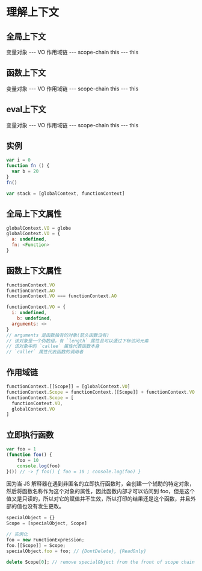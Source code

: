 # 理解上下文

## 全局上下文

变量对象 --- VO
作用域链 --- scope-chain
this --- this

## 函数上下文

变量对象 --- VO
作用域链 --- scope-chain
this --- this

## eval上下文

变量对象 --- VO
作用域链 --- scope-chain
this --- this

## 实例

```js
var i = 0
function fn () {
  var b = 20
}
fn()

var stack = [globalContext, functionContext]
```

## 全局上下文属性

```js
globalContext.VO = globe
globalContext.VO = {
  a: undefined,
  fn: <Function>
}
```

## 函数上下文属性

```js
functionContext.VO
functionContext.AO
functionContext.VO === functionContext.AO

functionContext.VO = {
  i: undefined,
	b: undefined,
  arguments: <>
}
// arguments 是函数独有的对象(箭头函数没有)
// 该对象是一个伪数组，有 `length` 属性且可以通过下标访问元素
// 该对象中的 `callee` 属性代表函数本身
// `caller` 属性代表函数的调用者
```

## 作用域链

```js
functionContext.[[Scope]] = [globalContext.VO]
functionContext.Scope = functionContext.[[Scope]] + functionContext.VO
functionContext.Scope = [
  functionContext.VO,
  globalContext.VO
]
```

## 立即执行函数

```js
var foo = 1
(function foo() {
    foo = 10
    console.log(foo)
}()) // -> ƒ foo() { foo = 10 ; console.log(foo) }
```

因为当 JS 解释器在遇到非匿名的立即执行函数时，会创建一个辅助的特定对象，然后将函数名称作为这个对象的属性，因此函数内部才可以访问到 foo，但是这个值又是只读的，所以对它的赋值并不生效，所以打印的结果还是这个函数，并且外部的值也没有发生更改。

```js
specialObject = {}
Scope = [specialObject, Scope]

// 实例化
foo = new FunctionExpression;
foo.[[Scope]] = Scope;
specialObject.foo = foo; // {DontDelete}, {ReadOnly}

delete Scope[0]; // remove specialObject from the front of scope chain
```